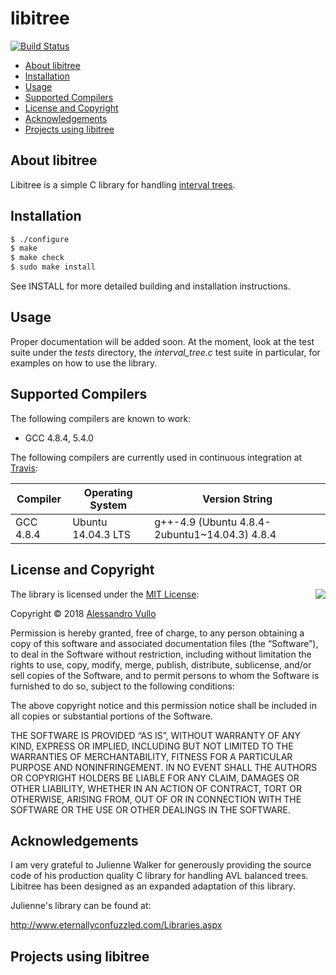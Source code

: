 # libitree

[![Build Status](https://travis-ci.org/avullo/interval-tree.svg?branch=master)](https://travis-ci.org/avullo/interval-tree)

- [About libitree](#about-libitree)
- [Installation](#installation)
- [Usage](#usage)
- [Supported Compilers](#supported-compilers)
- [License and Copyright](#license-and-copyright)
- [Acknowledgements](#acknowledgements)
- [Projects using libitree](#projects-using-libitree)

## About libitree

Libitree is a simple C library for handling [interval trees](https://en.wikipedia.org/wiki/Interval_tree).

## Installation

```sh
$ ./configure
$ make
$ make check
$ sudo make install
```

See INSTALL for more detailed building and installation instructions.

## Usage

Proper documentation will be added soon. At the moment, look at the test suite under the _tests_ directory, the _interval_tree.c_ test suite in particular, for examples on how to use the library.

## Supported Compilers

The following compilers are known to work:

- GCC 4.8.4, 5.4.0

The following compilers are currently used in continuous integration at [Travis](https://travis-ci.org/avullo/interval-tree):

| Compiler        | Operating System             | Version String |
|-----------------|------------------------------|----------------|
| GCC 4.8.4       | Ubuntu 14.04.3 LTS           | g++-4.9 (Ubuntu 4.8.4-2ubuntu1~14.04.3) 4.8.4 |


## License and Copyright

<img align="right" src="http://opensource.org/trademarks/opensource/OSI-Approved-License-100x137.png">

The library is licensed under the [MIT License](http://opensource.org/licenses/MIT):

Copyright &copy; 2018 [Alessandro Vullo](https://avullo.github.io)

Permission is hereby granted, free of charge, to any person obtaining a copy of this software and associated documentation files (the “Software”), to deal in the Software without restriction, including without limitation the rights to use, copy, modify, merge, publish, distribute, sublicense, and/or sell copies of the Software, and to permit persons to whom the Software is furnished to do so, subject to the following conditions:

The above copyright notice and this permission notice shall be included in all copies or substantial portions of the Software.

THE SOFTWARE IS PROVIDED “AS IS”, WITHOUT WARRANTY OF ANY KIND, EXPRESS OR IMPLIED, INCLUDING BUT NOT LIMITED TO THE WARRANTIES OF MERCHANTABILITY, FITNESS FOR A PARTICULAR PURPOSE AND NONINFRINGEMENT. IN NO EVENT SHALL THE AUTHORS OR COPYRIGHT HOLDERS BE LIABLE FOR ANY CLAIM, DAMAGES OR OTHER LIABILITY, WHETHER IN AN ACTION OF CONTRACT, TORT OR OTHERWISE, ARISING FROM, OUT OF OR IN CONNECTION WITH THE SOFTWARE OR THE USE OR OTHER DEALINGS IN THE SOFTWARE.

## Acknowledgements

I am very grateful to Julienne Walker for generously providing the source code of his production quality C library for handling AVL balanced trees.
Libitree has been designed as an expanded adaptation of this library.

Julienne's library can be found at:

http://www.eternallyconfuzzled.com/Libraries.aspx

## Projects using libitree

